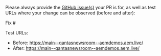 Please always provide the [GitHub issue(s)](../issues) your PR is for, as well as test URLs where your change can be observed (before and after):

Fix #<gh-issue-id>

Test URLs:
- Before: https://main--qantasnewsroom--aemdemos.aem.live/
- After: https://main--qantasnewsroom--aemdemos.aem.live/

